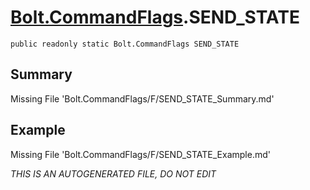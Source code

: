 # [Bolt.CommandFlags](Types/Bolt.CommandFlags.md).SEND_STATE
`public readonly static Bolt.CommandFlags SEND_STATE`
## Summary
Missing File 'Bolt.CommandFlags/F/SEND_STATE_Summary.md'
## Example
Missing File 'Bolt.CommandFlags/F/SEND_STATE_Example.md'

*THIS IS AN AUTOGENERATED FILE, DO NOT EDIT*
